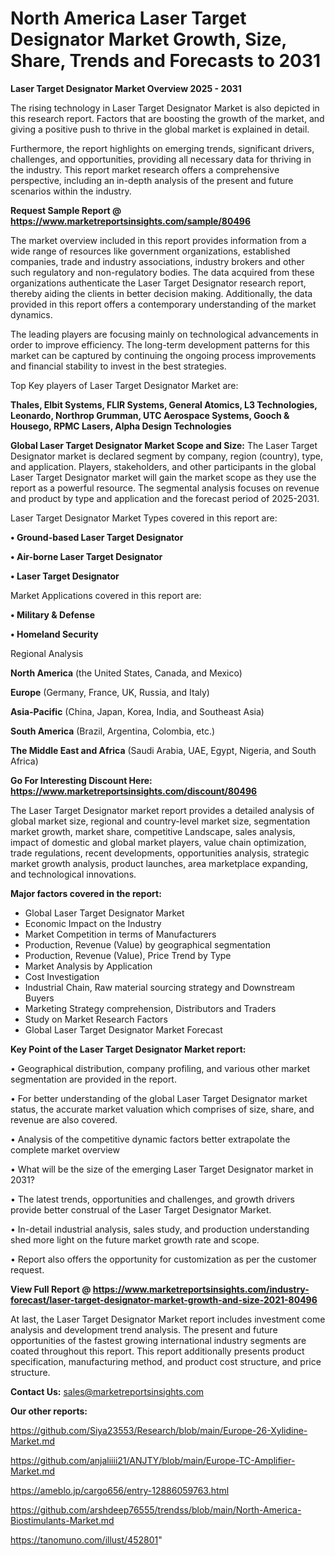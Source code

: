 # North America Laser Target Designator Market Growth, Size, Share, Trends and Forecasts to 2031

<Strong> Laser Target Designator Market Overview 2025 - 2031</strong>

The rising technology in Laser Target Designator Market is also depicted in this research report. Factors that are boosting the growth of the market, and giving a positive push to thrive in the global market is explained in detail.

Furthermore, the report highlights on emerging trends, significant drivers, challenges, and opportunities, providing all necessary data for thriving in the industry. This report market research offers a comprehensive perspective, including an in-depth analysis of the present and future scenarios within the industry.

<strong>Request Sample Report @ <a href=https://www.marketreportsinsights.com/sample/80496>https://www.marketreportsinsights.com/sample/80496</a></strong>

The market overview included in this report provides information from a wide range of resources like government organizations, established companies, trade and industry associations, industry brokers and other such regulatory and non-regulatory bodies. The data acquired from these organizations authenticate the Laser Target Designator research report, thereby aiding the clients in better decision making. Additionally, the data provided in this report offers a contemporary understanding of the market dynamics.

The leading players are focusing mainly on technological advancements in order to improve efficiency. The long-term development patterns for this market can be captured by continuing the ongoing process improvements and financial stability to invest in the best strategies.

Top Key players of Laser Target Designator Market are:

<strong>Thales, Elbit Systems, FLIR Systems, General Atomics, L3 Technologies, Leonardo, Northrop Grumman, UTC Aerospace Systems, Gooch & Housego, RPMC Lasers, Alpha Design Technologies</strong>

<strong><b>Global Laser Target Designator Market Scope and Size:</b></strong>
The Laser Target Designator market is declared segment by company, region (country), type, and application. Players, stakeholders, and other participants in the global Laser Target Designator market will gain the market scope as they use the report as a powerful resource. The segmental analysis focuses on revenue and product by type and application and the forecast period of 2025-2031.

Laser Target Designator Market Types covered in this report are:

<strong>• Ground-based Laser Target Designator

• Air-borne Laser Target Designator

• Laser Target Designator</strong>

Market Applications covered in this report are:

<strong>• Military & Defense

• Homeland Security</strong> 

Regional Analysis

<strong>North America</strong> (the United States, Canada, and Mexico)

<strong>Europe</strong> (Germany, France, UK, Russia, and Italy)

<strong>Asia-Pacific</strong> (China, Japan, Korea, India, and Southeast Asia)

<strong>South America</strong> (Brazil, Argentina, Colombia, etc.)

<strong>The Middle East and Africa</strong> (Saudi Arabia, UAE, Egypt, Nigeria, and South Africa)

<strong>Go For Interesting Discount Here: <a href=https://www.marketreportsinsights.com/discount/80496>https://www.marketreportsinsights.com/discount/80496</a></strong>

The Laser Target Designator market report provides a detailed analysis of global market size, regional and country-level market size, segmentation market growth, market share, competitive Landscape, sales analysis, impact of domestic and global market players, value chain optimization, trade regulations, recent developments, opportunities analysis, strategic market growth analysis, product launches, area marketplace expanding, and technological innovations.

<strong><b>Major factors covered in the report:</b></strong>
<ul>
  <li>Global Laser Target Designator Market </li>
  <li>Economic Impact on the Industry</li>
  <li>Market Competition in terms of Manufacturers</li>
  <li>Production, Revenue (Value) by geographical segmentation</li>
  <li>Production, Revenue (Value), Price Trend by Type</li>
  <li>Market Analysis by Application</li>
  <li>Cost Investigation</li>
  <li>Industrial Chain, Raw material sourcing strategy and Downstream Buyers</li>
  <li>Marketing Strategy comprehension, Distributors and Traders</li>
  <li>Study on Market Research Factors</li>
  <li>Global Laser Target Designator Market Forecast</li>
</ul>

<strong><b>Key Point of the Laser Target Designator Market report:</b></strong>

• Geographical distribution, company profiling, and various other market segmentation are provided in the report.

• For better understanding of the global Laser Target Designator market status, the accurate market valuation which comprises of size, share, and revenue are also covered.

• Analysis of the competitive dynamic factors better extrapolate the complete market overview

• What will be the size of the emerging Laser Target Designator market in 2031?

• The latest trends, opportunities and challenges, and growth drivers provide better construal of the Laser Target Designator Market.

• In-detail industrial analysis, sales study, and production understanding shed more light on the future market growth rate and scope.

• Report also offers the opportunity for customization as per the customer request.

<strong><b>View Full Report @ <a href=https://www.marketreportsinsights.com/industry-forecast/laser-target-designator-market-growth-and-size-2021-80496>https://www.marketreportsinsights.com/industry-forecast/laser-target-designator-market-growth-and-size-2021-80496</a></b></strong>


At last, the Laser Target Designator Market report includes investment come analysis and development trend analysis. The present and future opportunities of the fastest growing international industry segments are coated throughout this report. This report additionally presents product specification, manufacturing method, and product cost structure, and price structure.

<strong>Contact Us:</strong>
sales@marketreportsinsights.com

<strong>Our other reports:</strong>

<a href=https://github.com/Siya23553/Research/blob/main/Europe-26-Xylidine-Market.md>https://github.com/Siya23553/Research/blob/main/Europe-26-Xylidine-Market.md</a>

<a href=https://github.com/anjaliiii21/ANJTY/blob/main/Europe-TC-Amplifier-Market.md>https://github.com/anjaliiii21/ANJTY/blob/main/Europe-TC-Amplifier-Market.md</a>

<a href=https://ameblo.jp/cargo656/entry-12886059763.html>https://ameblo.jp/cargo656/entry-12886059763.html</a>

<a href=https://github.com/arshdeep76555/trendss/blob/main/North-America-Biostimulants-Market.md>https://github.com/arshdeep76555/trendss/blob/main/North-America-Biostimulants-Market.md</a>

<a href=https://tanomuno.com/illust/452801>https://tanomuno.com/illust/452801</a>"
